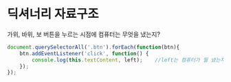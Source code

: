 # 딕셔너리 자료구조

가위, 바위, 보 버튼을 누르는 시점에 컴퓨터는 무엇을 냈는지?

```javascript
document.querySelectorAll('.btn').forEach(function(btn){
    btn.addEventListener('click', function() {
        console.log(this.textContent, left);    //left는 컴퓨터가 뭘 냈는지
    });
});
```


